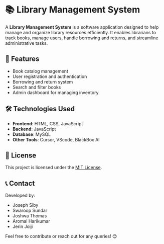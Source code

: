 # 📚 Library Management System

A **Library Management System** is a software application designed to help manage and organize library resources efficiently. It enables librarians to track books, manage users, handle borrowing and returns, and streamline administrative tasks.

## 🚀 Features
- Book catalog management
- User registration and authentication
- Borrowing and return system
- Search and filter books
- Admin dashboard for managing inventory

## 🛠️ Technologies Used
- **Frontend**: HTML, CSS, JavaScript
- **Backend**: JavaScript
- **Database**: MySQL
- **Other Tools**: Cursor, VScode, BlackBox AI

## 📜 License
This project is licensed under the [MIT License](LICENSE).

## 📞 Contact
Developed by:
- Joseph Siby
- Swaroop Sundar
- Joshwa Thomas
- Aromal Harikumar
- Jerin Joiji

Feel free to contribute or reach out for any queries! 😊
